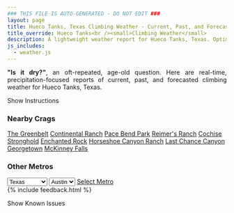 ```yaml
---
### THIS FILE IS AUTO-GENERATED - DO NOT EDIT ###
layout: page
title: Hueco Tanks, Texas Climbing Weather - Current, Past, and Forecasted Report
title_override: Hueco Tanks<br /><small>Climbing Weather</small>
description: A lightweight weather report for Hueco Tanks, Texas. Optimized for slow internet connections.
js_includes:
  - weather.js
---
```


<section class="measure center lh-copy f5-ns f6 ph2 mv4" style="text-align: justify;">
<strong>"Is it dry?"</strong>, an oft-repeated, age-old question. Here are real-time,
precipitation-focused reports of current, past, and forecasted climbing weather for Hueco Tanks, Texas.
</section>

<p id="settings-toggle" class="mw5 b center tc hover-light-red black-70 pointer">Show Instructions</p>
<section id="settings" class="overflow-hidden" style="display:none;">
    <div class="mv2 ph2 center">
        <div class="fn f6 tc pv2">
            <p class="measure lh-copy center"><strong>Show/hide hourly forecasts</strong> by clicking the desired day.</p>
            <hr class="mw5 p0 mv2 o-60 b0 bt b--light-red light-red bg-light-red">
            <p class="measure lh-copy center"><strong>Current and Past conditions</strong> are measured by the nearest weather station. <strong>Forecast conditions</strong> are calculated and polled separately.</p>
            <hr class="mw5 p0 mv2 o-60 b0 bt b--light-red light-red bg-light-red">
            <p class="measure lh-copy center"><strong>Having issues?</strong> Try <a id="clear-cache" class="no-underline relative fancy-link light-red hover-light-red" href="#">clearing the local cache</a>.</p>
            <hr class="mw5 p0 mv2 o-60 b0 bt b--light-red light-red bg-light-red">
            <p class="measure lh-copy center">Weather data sourced from <a class="no-underline fancy-link relative light-red" target="_blank" href="https://www.weather.gov/documentation/services-web-api">weather.gov</a>.</p>
        </div>
    </div>
</section>
<section id="weather" data-crag="hueco-tanks-texas" class="mv4-ns mv3 ph2 center"></section>
<section id="nearby" class="tc lh-copy">
  <h3>Nearby Crags</h3>
<a class="nowrap no-underline fancy-link relative light-red mh3" href="/crags/the-greenbelt-texas-weather.html">The Greenbelt</a>
<a class="nowrap no-underline fancy-link relative light-red mh3" href="/crags/continental-ranch-texas-weather.html">Continental Ranch</a>
<a class="nowrap no-underline fancy-link relative light-red mh3" href="/crags/pace-bend-park-texas-weather.html">Pace Bend Park</a>
<a class="nowrap no-underline fancy-link relative light-red mh3" href="/crags/reimers-ranch-texas-weather.html">Reimer's Ranch</a>
<a class="nowrap no-underline fancy-link relative light-red mh3" href="/crags/cochise-stronghold-arizona-weather.html">Cochise Stronghold</a>
<a class="nowrap no-underline fancy-link relative light-red mh3" href="/crags/enchanted-rock-texas-weather.html">Enchanted Rock</a>
<a class="nowrap no-underline fancy-link relative light-red mh3" href="/crags/horseshoe-canyon-ranch-arkansas-weather.html">Horseshoe Canyon Ranch</a>
<a class="nowrap no-underline fancy-link relative light-red mh3" href="/crags/last-chance-canyon-new-mexico-weather.html">Last Chance Canyon</a>
<a class="nowrap no-underline fancy-link relative light-red mh3" href="/crags/georgetown-texas-weather.html">Georgetown</a>
<a class="nowrap no-underline fancy-link relative light-red mh3" href="/crags/mckinney-falls-texas-weather.html">McKinney Falls</a>
</section>
<section id="nearby" class="tc lh-copy">
  <h3>Other Metros</h3>
  <select class="ma1 bg-near-white pa2" id="stateSel">
    <option value="Texas" selected>Texas</option>
    <option value="Washington">Washington</option>
    <option value="Colorado">Colorado</option>
    <option value="Tennessee">Tennessee</option>
    <option value="Utah">Utah</option>
    <option value="California">California</option>
  </select>
  <select class="ma1 bg-near-white pa2" id="citySel">
    <option value="Austin" selected>Austin</option>
  </select>
  <a id="selectMetro" class="f6 link dim ph3 pv2 ma1 dib white bg-light-red" href="/crags/austin-texas-weather.html">Select Metro</a>
  <script>
    var states = [];
    states["Texas"] = "Austin"
    states["Washington"] = "Seattle"
    states["Colorado"] = "Denver"
    states["Tennessee"] = "Nashville"
    states["Utah"] = "Salt Lake City"
    states["California"] = "San Francisco|Los Angeles"
  </script>
</section>
{% include feedback.html %}
<p id="issues-toggle" class="mw5 b center tc hover-light-red black-70 pointer">Show Known Issues</p>
<section id="issues" class="overflow-hidden tc f6">
</section>

<script>
  var weekly_EPZ_116_60 = {"updated":"2021-06-07T09:01:20+00:00","units":"us","forecastGenerator":"BaselineForecastGenerator","generatedAt":"2021-06-07T09:51:07+00:00","updateTime":"2021-06-07T09:01:20+00:00","validTimes":"2021-06-07T03:00:00+00:00/P8DT6H","elevation":{"value":1449.9336,"unitCode":"unit:m"},"periods":[{"number":1,"name":"Overnight","startTime":"2021-06-07T03:00:00-06:00","endTime":"2021-06-07T06:00:00-06:00","isDaytime":false,"temperature":72,"temperatureUnit":"F","temperatureTrend":null,"windSpeed":"13 to 16 mph","windDirection":"WSW","icon":"https://api.weather.gov/icons/land/night/few?size=medium","shortForecast":"Mostly Clear","detailedForecast":"Mostly clear, with a low around 72. West southwest wind 13 to 16 mph, with gusts as high as 23 mph."},{"number":2,"name":"Monday","startTime":"2021-06-07T06:00:00-06:00","endTime":"2021-06-07T18:00:00-06:00","isDaytime":true,"temperature":93,"temperatureUnit":"F","temperatureTrend":null,"windSpeed":"16 mph","windDirection":"WSW","icon":"https://api.weather.gov/icons/land/day/few?size=medium","shortForecast":"Sunny","detailedForecast":"Sunny, with a high near 93. West southwest wind around 16 mph, with gusts as high as 23 mph."},{"number":3,"name":"Monday Night","startTime":"2021-06-07T18:00:00-06:00","endTime":"2021-06-08T06:00:00-06:00","isDaytime":false,"temperature":69,"temperatureUnit":"F","temperatureTrend":null,"windSpeed":"9 to 15 mph","windDirection":"WSW","icon":"https://api.weather.gov/icons/land/night/few?size=medium","shortForecast":"Mostly Clear","detailedForecast":"Mostly clear, with a low around 69. West southwest wind 9 to 15 mph, with gusts as high as 22 mph."},{"number":4,"name":"Tuesday","startTime":"2021-06-08T06:00:00-06:00","endTime":"2021-06-08T18:00:00-06:00","isDaytime":true,"temperature":93,"temperatureUnit":"F","temperatureTrend":null,"windSpeed":"9 to 14 mph","windDirection":"WSW","icon":"https://api.weather.gov/icons/land/day/sct?size=medium","shortForecast":"Mostly Sunny","detailedForecast":"Mostly sunny, with a high near 93. West southwest wind 9 to 14 mph, with gusts as high as 20 mph."},{"number":5,"name":"Tuesday Night","startTime":"2021-06-08T18:00:00-06:00","endTime":"2021-06-09T06:00:00-06:00","isDaytime":false,"temperature":71,"temperatureUnit":"F","temperatureTrend":null,"windSpeed":"10 to 14 mph","windDirection":"WSW","icon":"https://api.weather.gov/icons/land/night/sct?size=medium","shortForecast":"Partly Cloudy","detailedForecast":"Partly cloudy, with a low around 71. West southwest wind 10 to 14 mph, with gusts as high as 20 mph."},{"number":6,"name":"Wednesday","startTime":"2021-06-09T06:00:00-06:00","endTime":"2021-06-09T18:00:00-06:00","isDaytime":true,"temperature":97,"temperatureUnit":"F","temperatureTrend":null,"windSpeed":"13 mph","windDirection":"W","icon":"https://api.weather.gov/icons/land/day/few?size=medium","shortForecast":"Sunny","detailedForecast":"Sunny, with a high near 97. West wind around 13 mph."},{"number":7,"name":"Wednesday Night","startTime":"2021-06-09T18:00:00-06:00","endTime":"2021-06-10T06:00:00-06:00","isDaytime":false,"temperature":72,"temperatureUnit":"F","temperatureTrend":null,"windSpeed":"13 mph","windDirection":"WSW","icon":"https://api.weather.gov/icons/land/night/few?size=medium","shortForecast":"Mostly Clear","detailedForecast":"Mostly clear, with a low around 72. West southwest wind around 13 mph, with gusts as high as 18 mph."},{"number":8,"name":"Thursday","startTime":"2021-06-10T06:00:00-06:00","endTime":"2021-06-10T18:00:00-06:00","isDaytime":true,"temperature":98,"temperatureUnit":"F","temperatureTrend":null,"windSpeed":"10 to 15 mph","windDirection":"WSW","icon":"https://api.weather.gov/icons/land/day/few?size=medium","shortForecast":"Sunny","detailedForecast":"Sunny, with a high near 98. West southwest wind 10 to 15 mph, with gusts as high as 22 mph."},{"number":9,"name":"Thursday Night","startTime":"2021-06-10T18:00:00-06:00","endTime":"2021-06-11T06:00:00-06:00","isDaytime":false,"temperature":71,"temperatureUnit":"F","temperatureTrend":null,"windSpeed":"8 to 16 mph","windDirection":"WNW","icon":"https://api.weather.gov/icons/land/night/few?size=medium","shortForecast":"Mostly Clear","detailedForecast":"Mostly clear, with a low around 71. West northwest wind 8 to 16 mph, with gusts as high as 23 mph."},{"number":10,"name":"Friday","startTime":"2021-06-11T06:00:00-06:00","endTime":"2021-06-11T18:00:00-06:00","isDaytime":true,"temperature":98,"temperatureUnit":"F","temperatureTrend":null,"windSpeed":"8 to 12 mph","windDirection":"W","icon":"https://api.weather.gov/icons/land/day/few?size=medium","shortForecast":"Sunny","detailedForecast":"Sunny, with a high near 98."},{"number":11,"name":"Friday Night","startTime":"2021-06-11T18:00:00-06:00","endTime":"2021-06-12T06:00:00-06:00","isDaytime":false,"temperature":73,"temperatureUnit":"F","temperatureTrend":null,"windSpeed":"8 to 12 mph","windDirection":"S","icon":"https://api.weather.gov/icons/land/night/few?size=medium","shortForecast":"Mostly Clear","detailedForecast":"Mostly clear, with a low around 73."},{"number":12,"name":"Saturday","startTime":"2021-06-12T06:00:00-06:00","endTime":"2021-06-12T18:00:00-06:00","isDaytime":true,"temperature":99,"temperatureUnit":"F","temperatureTrend":null,"windSpeed":"14 mph","windDirection":"SE","icon":"https://api.weather.gov/icons/land/day/few?size=medium","shortForecast":"Sunny","detailedForecast":"Sunny, with a high near 99."},{"number":13,"name":"Saturday Night","startTime":"2021-06-12T18:00:00-06:00","endTime":"2021-06-13T06:00:00-06:00","isDaytime":false,"temperature":73,"temperatureUnit":"F","temperatureTrend":null,"windSpeed":"13 to 20 mph","windDirection":"SE","icon":"https://api.weather.gov/icons/land/night/few?size=medium","shortForecast":"Mostly Clear","detailedForecast":"Mostly clear, with a low around 73."},{"number":14,"name":"Sunday","startTime":"2021-06-13T06:00:00-06:00","endTime":"2021-06-13T18:00:00-06:00","isDaytime":true,"temperature":98,"temperatureUnit":"F","temperatureTrend":null,"windSpeed":"15 mph","windDirection":"SSE","icon":"https://api.weather.gov/icons/land/day/rain_showers?size=medium","shortForecast":"Slight Chance Rain Showers","detailedForecast":"A slight chance of rain showers. Sunny, with a high near 98."}]}
  var hourly_EPZ_116_60 = {"@context":["https://geojson.org/geojson-ld/geojson-context.jsonld",{"@version":"1.1","wx":"https://api.weather.gov/ontology#","geo":"http://www.opengis.net/ont/geosparql#","unit":"http://codes.wmo.int/common/unit/","@vocab":"https://api.weather.gov/ontology#"}],"type":"Feature","geometry":{"type":"Polygon","coordinates":[[[-106.0565394,31.9207523],[-106.054364,31.8981566],[-106.02775960000001,31.9000002],[-106.02992990000001,31.9225961],[-106.0565394,31.9207523]]]},"properties":{"updated":"2021-06-07T09:01:20+00:00","units":"us","forecastGenerator":"HourlyForecastGenerator","generatedAt":"2021-06-07T09:51:09+00:00","updateTime":"2021-06-07T09:01:20+00:00","validTimes":"2021-06-07T03:00:00+00:00/P8DT6H","elevation":{"value":1449.9336,"unitCode":"unit:m"},"periods":[{"number":1,"name":"","startTime":"2021-06-07T03:00:00-06:00","endTime":"2021-06-07T04:00:00-06:00","isDaytime":false,"temperature":74,"temperatureUnit":"F","temperatureTrend":null,"windSpeed":"16 mph","windDirection":"WSW","icon":"https://api.weather.gov/icons/land/night/few?size=small","shortForecast":"Mostly Clear","detailedForecast":""},{"number":2,"name":"","startTime":"2021-06-07T04:00:00-06:00","endTime":"2021-06-07T05:00:00-06:00","isDaytime":false,"temperature":74,"temperatureUnit":"F","temperatureTrend":null,"windSpeed":"15 mph","windDirection":"WSW","icon":"https://api.weather.gov/icons/land/night/few?size=small","shortForecast":"Mostly Clear","detailedForecast":""},{"number":3,"name":"","startTime":"2021-06-07T05:00:00-06:00","endTime":"2021-06-07T06:00:00-06:00","isDaytime":false,"temperature":72,"temperatureUnit":"F","temperatureTrend":null,"windSpeed":"13 mph","windDirection":"WSW","icon":"https://api.weather.gov/icons/land/night/few?size=small","shortForecast":"Mostly Clear","detailedForecast":""},{"number":4,"name":"","startTime":"2021-06-07T06:00:00-06:00","endTime":"2021-06-07T07:00:00-06:00","isDaytime":true,"temperature":72,"temperatureUnit":"F","temperatureTrend":null,"windSpeed":"14 mph","windDirection":"SSW","icon":"https://api.weather.gov/icons/land/day/few?size=small","shortForecast":"Sunny","detailedForecast":""},{"number":5,"name":"","startTime":"2021-06-07T07:00:00-06:00","endTime":"2021-06-07T08:00:00-06:00","isDaytime":true,"temperature":73,"temperatureUnit":"F","temperatureTrend":null,"windSpeed":"14 mph","windDirection":"SSW","icon":"https://api.weather.gov/icons/land/day/skc?size=small","shortForecast":"Sunny","detailedForecast":""},{"number":6,"name":"","startTime":"2021-06-07T08:00:00-06:00","endTime":"2021-06-07T09:00:00-06:00","isDaytime":true,"temperature":77,"temperatureUnit":"F","temperatureTrend":null,"windSpeed":"15 mph","windDirection":"W","icon":"https://api.weather.gov/icons/land/day/skc?size=small","shortForecast":"Sunny","detailedForecast":""},{"number":7,"name":"","startTime":"2021-06-07T09:00:00-06:00","endTime":"2021-06-07T10:00:00-06:00","isDaytime":true,"temperature":80,"temperatureUnit":"F","temperatureTrend":null,"windSpeed":"16 mph","windDirection":"W","icon":"https://api.weather.gov/icons/land/day/skc?size=small","shortForecast":"Sunny","detailedForecast":""},{"number":8,"name":"","startTime":"2021-06-07T10:00:00-06:00","endTime":"2021-06-07T11:00:00-06:00","isDaytime":true,"temperature":82,"temperatureUnit":"F","temperatureTrend":null,"windSpeed":"16 mph","windDirection":"W","icon":"https://api.weather.gov/icons/land/day/skc?size=small","shortForecast":"Sunny","detailedForecast":""},{"number":9,"name":"","startTime":"2021-06-07T11:00:00-06:00","endTime":"2021-06-07T12:00:00-06:00","isDaytime":true,"temperature":85,"temperatureUnit":"F","temperatureTrend":null,"windSpeed":"16 mph","windDirection":"W","icon":"https://api.weather.gov/icons/land/day/skc?size=small","shortForecast":"Sunny","detailedForecast":""},{"number":10,"name":"","startTime":"2021-06-07T12:00:00-06:00","endTime":"2021-06-07T13:00:00-06:00","isDaytime":true,"temperature":87,"temperatureUnit":"F","temperatureTrend":null,"windSpeed":"15 mph","windDirection":"W","icon":"https://api.weather.gov/icons/land/day/skc?size=small","shortForecast":"Sunny","detailedForecast":""},{"number":11,"name":"","startTime":"2021-06-07T13:00:00-06:00","endTime":"2021-06-07T14:00:00-06:00","isDaytime":true,"temperature":89,"temperatureUnit":"F","temperatureTrend":null,"windSpeed":"15 mph","windDirection":"W","icon":"https://api.weather.gov/icons/land/day/skc?size=small","shortForecast":"Sunny","detailedForecast":""},{"number":12,"name":"","startTime":"2021-06-07T14:00:00-06:00","endTime":"2021-06-07T15:00:00-06:00","isDaytime":true,"temperature":91,"temperatureUnit":"F","temperatureTrend":null,"windSpeed":"14 mph","windDirection":"W","icon":"https://api.weather.gov/icons/land/day/skc?size=small","shortForecast":"Sunny","detailedForecast":""},{"number":13,"name":"","startTime":"2021-06-07T15:00:00-06:00","endTime":"2021-06-07T16:00:00-06:00","isDaytime":true,"temperature":92,"temperatureUnit":"F","temperatureTrend":null,"windSpeed":"15 mph","windDirection":"W","icon":"https://api.weather.gov/icons/land/day/few?size=small","shortForecast":"Sunny","detailedForecast":""},{"number":14,"name":"","startTime":"2021-06-07T16:00:00-06:00","endTime":"2021-06-07T17:00:00-06:00","isDaytime":true,"temperature":93,"temperatureUnit":"F","temperatureTrend":null,"windSpeed":"15 mph","windDirection":"WSW","icon":"https://api.weather.gov/icons/land/day/few?size=small","shortForecast":"Sunny","detailedForecast":""},{"number":15,"name":"","startTime":"2021-06-07T17:00:00-06:00","endTime":"2021-06-07T18:00:00-06:00","isDaytime":true,"temperature":93,"temperatureUnit":"F","temperatureTrend":null,"windSpeed":"15 mph","windDirection":"W","icon":"https://api.weather.gov/icons/land/day/few?size=small","shortForecast":"Sunny","detailedForecast":""},{"number":16,"name":"","startTime":"2021-06-07T18:00:00-06:00","endTime":"2021-06-07T19:00:00-06:00","isDaytime":false,"temperature":91,"temperatureUnit":"F","temperatureTrend":null,"windSpeed":"15 mph","windDirection":"W","icon":"https://api.weather.gov/icons/land/night/few?size=small","shortForecast":"Mostly Clear","detailedForecast":""},{"number":17,"name":"","startTime":"2021-06-07T19:00:00-06:00","endTime":"2021-06-07T20:00:00-06:00","isDaytime":false,"temperature":88,"temperatureUnit":"F","temperatureTrend":null,"windSpeed":"15 mph","windDirection":"WSW","icon":"https://api.weather.gov/icons/land/night/few?size=small","shortForecast":"Mostly Clear","detailedForecast":""},{"number":18,"name":"","startTime":"2021-06-07T20:00:00-06:00","endTime":"2021-06-07T21:00:00-06:00","isDaytime":false,"temperature":84,"temperatureUnit":"F","temperatureTrend":null,"windSpeed":"14 mph","windDirection":"W","icon":"https://api.weather.gov/icons/land/night/few?size=small","shortForecast":"Mostly Clear","detailedForecast":""},{"number":19,"name":"","startTime":"2021-06-07T21:00:00-06:00","endTime":"2021-06-07T22:00:00-06:00","isDaytime":false,"temperature":81,"temperatureUnit":"F","temperatureTrend":null,"windSpeed":"13 mph","windDirection":"W","icon":"https://api.weather.gov/icons/land/night/few?size=small","shortForecast":"Mostly Clear","detailedForecast":""},{"number":20,"name":"","startTime":"2021-06-07T22:00:00-06:00","endTime":"2021-06-07T23:00:00-06:00","isDaytime":false,"temperature":79,"temperatureUnit":"F","temperatureTrend":null,"windSpeed":"15 mph","windDirection":"W","icon":"https://api.weather.gov/icons/land/night/few?size=small","shortForecast":"Mostly Clear","detailedForecast":""},{"number":21,"name":"","startTime":"2021-06-07T23:00:00-06:00","endTime":"2021-06-08T00:00:00-06:00","isDaytime":false,"temperature":77,"temperatureUnit":"F","temperatureTrend":null,"windSpeed":"15 mph","windDirection":"WSW","icon":"https://api.weather.gov/icons/land/night/few?size=small","shortForecast":"Mostly Clear","detailedForecast":""},{"number":22,"name":"","startTime":"2021-06-08T00:00:00-06:00","endTime":"2021-06-08T01:00:00-06:00","isDaytime":false,"temperature":76,"temperatureUnit":"F","temperatureTrend":null,"windSpeed":"15 mph","windDirection":"W","icon":"https://api.weather.gov/icons/land/night/sct?size=small","shortForecast":"Partly Cloudy","detailedForecast":""},{"number":23,"name":"","startTime":"2021-06-08T01:00:00-06:00","endTime":"2021-06-08T02:00:00-06:00","isDaytime":false,"temperature":73,"temperatureUnit":"F","temperatureTrend":null,"windSpeed":"13 mph","windDirection":"W","icon":"https://api.weather.gov/icons/land/night/few?size=small","shortForecast":"Mostly Clear","detailedForecast":""},{"number":24,"name":"","startTime":"2021-06-08T02:00:00-06:00","endTime":"2021-06-08T03:00:00-06:00","isDaytime":false,"temperature":72,"temperatureUnit":"F","temperatureTrend":null,"windSpeed":"13 mph","windDirection":"W","icon":"https://api.weather.gov/icons/land/night/sct?size=small","shortForecast":"Partly Cloudy","detailedForecast":""},{"number":25,"name":"","startTime":"2021-06-08T03:00:00-06:00","endTime":"2021-06-08T04:00:00-06:00","isDaytime":false,"temperature":71,"temperatureUnit":"F","temperatureTrend":null,"windSpeed":"12 mph","windDirection":"N","icon":"https://api.weather.gov/icons/land/night/few?size=small","shortForecast":"Mostly Clear","detailedForecast":""},{"number":26,"name":"","startTime":"2021-06-08T04:00:00-06:00","endTime":"2021-06-08T05:00:00-06:00","isDaytime":false,"temperature":71,"temperatureUnit":"F","temperatureTrend":null,"windSpeed":"10 mph","windDirection":"SW","icon":"https://api.weather.gov/icons/land/night/few?size=small","shortForecast":"Mostly Clear","detailedForecast":""},{"number":27,"name":"","startTime":"2021-06-08T05:00:00-06:00","endTime":"2021-06-08T06:00:00-06:00","isDaytime":false,"temperature":69,"temperatureUnit":"F","temperatureTrend":null,"windSpeed":"9 mph","windDirection":"SSE","icon":"https://api.weather.gov/icons/land/night/few?size=small","shortForecast":"Mostly Clear","detailedForecast":""},{"number":28,"name":"","startTime":"2021-06-08T06:00:00-06:00","endTime":"2021-06-08T07:00:00-06:00","isDaytime":true,"temperature":69,"temperatureUnit":"F","temperatureTrend":null,"windSpeed":"9 mph","windDirection":"S","icon":"https://api.weather.gov/icons/land/day/few?size=small","shortForecast":"Sunny","detailedForecast":""},{"number":29,"name":"","startTime":"2021-06-08T07:00:00-06:00","endTime":"2021-06-08T08:00:00-06:00","isDaytime":true,"temperature":70,"temperatureUnit":"F","temperatureTrend":null,"windSpeed":"10 mph","windDirection":"SSW","icon":"https://api.weather.gov/icons/land/day/sct?size=small","shortForecast":"Mostly Sunny","detailedForecast":""},{"number":30,"name":"","startTime":"2021-06-08T08:00:00-06:00","endTime":"2021-06-08T09:00:00-06:00","isDaytime":true,"temperature":74,"temperatureUnit":"F","temperatureTrend":null,"windSpeed":"12 mph","windDirection":"WSW","icon":"https://api.weather.gov/icons/land/day/sct?size=small","shortForecast":"Mostly Sunny","detailedForecast":""},{"number":31,"name":"","startTime":"2021-06-08T09:00:00-06:00","endTime":"2021-06-08T10:00:00-06:00","isDaytime":true,"temperature":78,"temperatureUnit":"F","temperatureTrend":null,"windSpeed":"12 mph","windDirection":"W","icon":"https://api.weather.gov/icons/land/day/sct?size=small","shortForecast":"Mostly Sunny","detailedForecast":""},{"number":32,"name":"","startTime":"2021-06-08T10:00:00-06:00","endTime":"2021-06-08T11:00:00-06:00","isDaytime":true,"temperature":81,"temperatureUnit":"F","temperatureTrend":null,"windSpeed":"13 mph","windDirection":"W","icon":"https://api.weather.gov/icons/land/day/sct?size=small","shortForecast":"Mostly Sunny","detailedForecast":""},{"number":33,"name":"","startTime":"2021-06-08T11:00:00-06:00","endTime":"2021-06-08T12:00:00-06:00","isDaytime":true,"temperature":84,"temperatureUnit":"F","temperatureTrend":null,"windSpeed":"13 mph","windDirection":"W","icon":"https://api.weather.gov/icons/land/day/sct?size=small","shortForecast":"Mostly Sunny","detailedForecast":""},{"number":34,"name":"","startTime":"2021-06-08T12:00:00-06:00","endTime":"2021-06-08T13:00:00-06:00","isDaytime":true,"temperature":87,"temperatureUnit":"F","temperatureTrend":null,"windSpeed":"14 mph","windDirection":"W","icon":"https://api.weather.gov/icons/land/day/sct?size=small","shortForecast":"Mostly Sunny","detailedForecast":""},{"number":35,"name":"","startTime":"2021-06-08T13:00:00-06:00","endTime":"2021-06-08T14:00:00-06:00","isDaytime":true,"temperature":89,"temperatureUnit":"F","temperatureTrend":null,"windSpeed":"14 mph","windDirection":"W","icon":"https://api.weather.gov/icons/land/day/sct?size=small","shortForecast":"Mostly Sunny","detailedForecast":""},{"number":36,"name":"","startTime":"2021-06-08T14:00:00-06:00","endTime":"2021-06-08T15:00:00-06:00","isDaytime":true,"temperature":90,"temperatureUnit":"F","temperatureTrend":null,"windSpeed":"14 mph","windDirection":"W","icon":"https://api.weather.gov/icons/land/day/sct?size=small","shortForecast":"Mostly Sunny","detailedForecast":""},{"number":37,"name":"","startTime":"2021-06-08T15:00:00-06:00","endTime":"2021-06-08T16:00:00-06:00","isDaytime":true,"temperature":92,"temperatureUnit":"F","temperatureTrend":null,"windSpeed":"14 mph","windDirection":"W","icon":"https://api.weather.gov/icons/land/day/sct?size=small","shortForecast":"Mostly Sunny","detailedForecast":""},{"number":38,"name":"","startTime":"2021-06-08T16:00:00-06:00","endTime":"2021-06-08T17:00:00-06:00","isDaytime":true,"temperature":93,"temperatureUnit":"F","temperatureTrend":null,"windSpeed":"14 mph","windDirection":"W","icon":"https://api.weather.gov/icons/land/day/sct?size=small","shortForecast":"Mostly Sunny","detailedForecast":""},{"number":39,"name":"","startTime":"2021-06-08T17:00:00-06:00","endTime":"2021-06-08T18:00:00-06:00","isDaytime":true,"temperature":93,"temperatureUnit":"F","temperatureTrend":null,"windSpeed":"14 mph","windDirection":"WSW","icon":"https://api.weather.gov/icons/land/day/sct?size=small","shortForecast":"Mostly Sunny","detailedForecast":""},{"number":40,"name":"","startTime":"2021-06-08T18:00:00-06:00","endTime":"2021-06-08T19:00:00-06:00","isDaytime":false,"temperature":91,"temperatureUnit":"F","temperatureTrend":null,"windSpeed":"14 mph","windDirection":"WSW","icon":"https://api.weather.gov/icons/land/night/sct?size=small","shortForecast":"Partly Cloudy","detailedForecast":""},{"number":41,"name":"","startTime":"2021-06-08T19:00:00-06:00","endTime":"2021-06-08T20:00:00-06:00","isDaytime":false,"temperature":89,"temperatureUnit":"F","temperatureTrend":null,"windSpeed":"14 mph","windDirection":"WSW","icon":"https://api.weather.gov/icons/land/night/sct?size=small","shortForecast":"Partly Cloudy","detailedForecast":""},{"number":42,"name":"","startTime":"2021-06-08T20:00:00-06:00","endTime":"2021-06-08T21:00:00-06:00","isDaytime":false,"temperature":85,"temperatureUnit":"F","temperatureTrend":null,"windSpeed":"14 mph","windDirection":"WSW","icon":"https://api.weather.gov/icons/land/night/sct?size=small","shortForecast":"Partly Cloudy","detailedForecast":""},{"number":43,"name":"","startTime":"2021-06-08T21:00:00-06:00","endTime":"2021-06-08T22:00:00-06:00","isDaytime":false,"temperature":82,"temperatureUnit":"F","temperatureTrend":null,"windSpeed":"13 mph","windDirection":"WSW","icon":"https://api.weather.gov/icons/land/night/sct?size=small","shortForecast":"Partly Cloudy","detailedForecast":""},{"number":44,"name":"","startTime":"2021-06-08T22:00:00-06:00","endTime":"2021-06-08T23:00:00-06:00","isDaytime":false,"temperature":80,"temperatureUnit":"F","temperatureTrend":null,"windSpeed":"13 mph","windDirection":"WSW","icon":"https://api.weather.gov/icons/land/night/sct?size=small","shortForecast":"Partly Cloudy","detailedForecast":""},{"number":45,"name":"","startTime":"2021-06-08T23:00:00-06:00","endTime":"2021-06-09T00:00:00-06:00","isDaytime":false,"temperature":78,"temperatureUnit":"F","temperatureTrend":null,"windSpeed":"13 mph","windDirection":"W","icon":"https://api.weather.gov/icons/land/night/sct?size=small","shortForecast":"Partly Cloudy","detailedForecast":""},{"number":46,"name":"","startTime":"2021-06-09T00:00:00-06:00","endTime":"2021-06-09T01:00:00-06:00","isDaytime":false,"temperature":77,"temperatureUnit":"F","temperatureTrend":null,"windSpeed":"13 mph","windDirection":"W","icon":"https://api.weather.gov/icons/land/night/sct?size=small","shortForecast":"Partly Cloudy","detailedForecast":""},{"number":47,"name":"","startTime":"2021-06-09T01:00:00-06:00","endTime":"2021-06-09T02:00:00-06:00","isDaytime":false,"temperature":75,"temperatureUnit":"F","temperatureTrend":null,"windSpeed":"12 mph","windDirection":"W","icon":"https://api.weather.gov/icons/land/night/few?size=small","shortForecast":"Mostly Clear","detailedForecast":""},{"number":48,"name":"","startTime":"2021-06-09T02:00:00-06:00","endTime":"2021-06-09T03:00:00-06:00","isDaytime":false,"temperature":74,"temperatureUnit":"F","temperatureTrend":null,"windSpeed":"12 mph","windDirection":"W","icon":"https://api.weather.gov/icons/land/night/few?size=small","shortForecast":"Mostly Clear","detailedForecast":""},{"number":49,"name":"","startTime":"2021-06-09T03:00:00-06:00","endTime":"2021-06-09T04:00:00-06:00","isDaytime":false,"temperature":73,"temperatureUnit":"F","temperatureTrend":null,"windSpeed":"12 mph","windDirection":"W","icon":"https://api.weather.gov/icons/land/night/few?size=small","shortForecast":"Mostly Clear","detailedForecast":""},{"number":50,"name":"","startTime":"2021-06-09T04:00:00-06:00","endTime":"2021-06-09T05:00:00-06:00","isDaytime":false,"temperature":73,"temperatureUnit":"F","temperatureTrend":null,"windSpeed":"12 mph","windDirection":"W","icon":"https://api.weather.gov/icons/land/night/few?size=small","shortForecast":"Mostly Clear","detailedForecast":""},{"number":51,"name":"","startTime":"2021-06-09T05:00:00-06:00","endTime":"2021-06-09T06:00:00-06:00","isDaytime":false,"temperature":71,"temperatureUnit":"F","temperatureTrend":null,"windSpeed":"10 mph","windDirection":"W","icon":"https://api.weather.gov/icons/land/night/few?size=small","shortForecast":"Mostly Clear","detailedForecast":""},{"number":52,"name":"","startTime":"2021-06-09T06:00:00-06:00","endTime":"2021-06-09T07:00:00-06:00","isDaytime":true,"temperature":71,"temperatureUnit":"F","temperatureTrend":null,"windSpeed":"10 mph","windDirection":"W","icon":"https://api.weather.gov/icons/land/day/few?size=small","shortForecast":"Sunny","detailedForecast":""},{"number":53,"name":"","startTime":"2021-06-09T07:00:00-06:00","endTime":"2021-06-09T08:00:00-06:00","isDaytime":true,"temperature":72,"temperatureUnit":"F","temperatureTrend":null,"windSpeed":"10 mph","windDirection":"W","icon":"https://api.weather.gov/icons/land/day/few?size=small","shortForecast":"Sunny","detailedForecast":""},{"number":54,"name":"","startTime":"2021-06-09T08:00:00-06:00","endTime":"2021-06-09T09:00:00-06:00","isDaytime":true,"temperature":77,"temperatureUnit":"F","temperatureTrend":null,"windSpeed":"10 mph","windDirection":"W","icon":"https://api.weather.gov/icons/land/day/few?size=small","shortForecast":"Sunny","detailedForecast":""},{"number":55,"name":"","startTime":"2021-06-09T09:00:00-06:00","endTime":"2021-06-09T10:00:00-06:00","isDaytime":true,"temperature":81,"temperatureUnit":"F","temperatureTrend":null,"windSpeed":"10 mph","windDirection":"W","icon":"https://api.weather.gov/icons/land/day/few?size=small","shortForecast":"Sunny","detailedForecast":""},{"number":56,"name":"","startTime":"2021-06-09T10:00:00-06:00","endTime":"2021-06-09T11:00:00-06:00","isDaytime":true,"temperature":84,"temperatureUnit":"F","temperatureTrend":null,"windSpeed":"10 mph","windDirection":"W","icon":"https://api.weather.gov/icons/land/day/few?size=small","shortForecast":"Sunny","detailedForecast":""},{"number":57,"name":"","startTime":"2021-06-09T11:00:00-06:00","endTime":"2021-06-09T12:00:00-06:00","isDaytime":true,"temperature":87,"temperatureUnit":"F","temperatureTrend":null,"windSpeed":"10 mph","windDirection":"W","icon":"https://api.weather.gov/icons/land/day/few?size=small","shortForecast":"Sunny","detailedForecast":""},{"number":58,"name":"","startTime":"2021-06-09T12:00:00-06:00","endTime":"2021-06-09T13:00:00-06:00","isDaytime":true,"temperature":90,"temperatureUnit":"F","temperatureTrend":null,"windSpeed":"10 mph","windDirection":"W","icon":"https://api.weather.gov/icons/land/day/few?size=small","shortForecast":"Sunny","detailedForecast":""},{"number":59,"name":"","startTime":"2021-06-09T13:00:00-06:00","endTime":"2021-06-09T14:00:00-06:00","isDaytime":true,"temperature":92,"temperatureUnit":"F","temperatureTrend":null,"windSpeed":"10 mph","windDirection":"W","icon":"https://api.weather.gov/icons/land/day/few?size=small","shortForecast":"Sunny","detailedForecast":""},{"number":60,"name":"","startTime":"2021-06-09T14:00:00-06:00","endTime":"2021-06-09T15:00:00-06:00","isDaytime":true,"temperature":94,"temperatureUnit":"F","temperatureTrend":null,"windSpeed":"12 mph","windDirection":"W","icon":"https://api.weather.gov/icons/land/day/few?size=small","shortForecast":"Sunny","detailedForecast":""},{"number":61,"name":"","startTime":"2021-06-09T15:00:00-06:00","endTime":"2021-06-09T16:00:00-06:00","isDaytime":true,"temperature":96,"temperatureUnit":"F","temperatureTrend":null,"windSpeed":"12 mph","windDirection":"W","icon":"https://api.weather.gov/icons/land/day/few?size=small","shortForecast":"Sunny","detailedForecast":""},{"number":62,"name":"","startTime":"2021-06-09T16:00:00-06:00","endTime":"2021-06-09T17:00:00-06:00","isDaytime":true,"temperature":97,"temperatureUnit":"F","temperatureTrend":null,"windSpeed":"12 mph","windDirection":"W","icon":"https://api.weather.gov/icons/land/day/few?size=small","shortForecast":"Sunny","detailedForecast":""},{"number":63,"name":"","startTime":"2021-06-09T17:00:00-06:00","endTime":"2021-06-09T18:00:00-06:00","isDaytime":true,"temperature":97,"temperatureUnit":"F","temperatureTrend":null,"windSpeed":"13 mph","windDirection":"WSW","icon":"https://api.weather.gov/icons/land/day/few?size=small","shortForecast":"Sunny","detailedForecast":""},{"number":64,"name":"","startTime":"2021-06-09T18:00:00-06:00","endTime":"2021-06-09T19:00:00-06:00","isDaytime":false,"temperature":95,"temperatureUnit":"F","temperatureTrend":null,"windSpeed":"13 mph","windDirection":"WSW","icon":"https://api.weather.gov/icons/land/night/few?size=small","shortForecast":"Mostly Clear","detailedForecast":""},{"number":65,"name":"","startTime":"2021-06-09T19:00:00-06:00","endTime":"2021-06-09T20:00:00-06:00","isDaytime":false,"temperature":92,"temperatureUnit":"F","temperatureTrend":null,"windSpeed":"13 mph","windDirection":"WSW","icon":"https://api.weather.gov/icons/land/night/few?size=small","shortForecast":"Mostly Clear","detailedForecast":""},{"number":66,"name":"","startTime":"2021-06-09T20:00:00-06:00","endTime":"2021-06-09T21:00:00-06:00","isDaytime":false,"temperature":88,"temperatureUnit":"F","temperatureTrend":null,"windSpeed":"13 mph","windDirection":"WSW","icon":"https://api.weather.gov/icons/land/night/few?size=small","shortForecast":"Mostly Clear","detailedForecast":""},{"number":67,"name":"","startTime":"2021-06-09T21:00:00-06:00","endTime":"2021-06-09T22:00:00-06:00","isDaytime":false,"temperature":85,"temperatureUnit":"F","temperatureTrend":null,"windSpeed":"13 mph","windDirection":"WSW","icon":"https://api.weather.gov/icons/land/night/few?size=small","shortForecast":"Mostly Clear","detailedForecast":""},{"number":68,"name":"","startTime":"2021-06-09T22:00:00-06:00","endTime":"2021-06-09T23:00:00-06:00","isDaytime":false,"temperature":82,"temperatureUnit":"F","temperatureTrend":null,"windSpeed":"13 mph","windDirection":"WSW","icon":"https://api.weather.gov/icons/land/night/few?size=small","shortForecast":"Mostly Clear","detailedForecast":""},{"number":69,"name":"","startTime":"2021-06-09T23:00:00-06:00","endTime":"2021-06-10T00:00:00-06:00","isDaytime":false,"temperature":80,"temperatureUnit":"F","temperatureTrend":null,"windSpeed":"13 mph","windDirection":"WSW","icon":"https://api.weather.gov/icons/land/night/few?size=small","shortForecast":"Mostly Clear","detailedForecast":""},{"number":70,"name":"","startTime":"2021-06-10T00:00:00-06:00","endTime":"2021-06-10T01:00:00-06:00","isDaytime":false,"temperature":79,"temperatureUnit":"F","temperatureTrend":null,"windSpeed":"13 mph","windDirection":"WSW","icon":"https://api.weather.gov/icons/land/night/few?size=small","shortForecast":"Mostly Clear","detailedForecast":""},{"number":71,"name":"","startTime":"2021-06-10T01:00:00-06:00","endTime":"2021-06-10T02:00:00-06:00","isDaytime":false,"temperature":76,"temperatureUnit":"F","temperatureTrend":null,"windSpeed":"12 mph","windDirection":"WSW","icon":"https://api.weather.gov/icons/land/night/few?size=small","shortForecast":"Mostly Clear","detailedForecast":""},{"number":72,"name":"","startTime":"2021-06-10T02:00:00-06:00","endTime":"2021-06-10T03:00:00-06:00","isDaytime":false,"temperature":75,"temperatureUnit":"F","temperatureTrend":null,"windSpeed":"12 mph","windDirection":"WSW","icon":"https://api.weather.gov/icons/land/night/few?size=small","shortForecast":"Mostly Clear","detailedForecast":""},{"number":73,"name":"","startTime":"2021-06-10T03:00:00-06:00","endTime":"2021-06-10T04:00:00-06:00","isDaytime":false,"temperature":74,"temperatureUnit":"F","temperatureTrend":null,"windSpeed":"12 mph","windDirection":"WSW","icon":"https://api.weather.gov/icons/land/night/few?size=small","shortForecast":"Mostly Clear","detailedForecast":""},{"number":74,"name":"","startTime":"2021-06-10T04:00:00-06:00","endTime":"2021-06-10T05:00:00-06:00","isDaytime":false,"temperature":74,"temperatureUnit":"F","temperatureTrend":null,"windSpeed":"12 mph","windDirection":"WSW","icon":"https://api.weather.gov/icons/land/night/few?size=small","shortForecast":"Mostly Clear","detailedForecast":""},{"number":75,"name":"","startTime":"2021-06-10T05:00:00-06:00","endTime":"2021-06-10T06:00:00-06:00","isDaytime":false,"temperature":72,"temperatureUnit":"F","temperatureTrend":null,"windSpeed":"12 mph","windDirection":"WSW","icon":"https://api.weather.gov/icons/land/night/few?size=small","shortForecast":"Mostly Clear","detailedForecast":""},{"number":76,"name":"","startTime":"2021-06-10T06:00:00-06:00","endTime":"2021-06-10T07:00:00-06:00","isDaytime":true,"temperature":72,"temperatureUnit":"F","temperatureTrend":null,"windSpeed":"10 mph","windDirection":"WSW","icon":"https://api.weather.gov/icons/land/day/few?size=small","shortForecast":"Sunny","detailedForecast":""},{"number":77,"name":"","startTime":"2021-06-10T07:00:00-06:00","endTime":"2021-06-10T08:00:00-06:00","isDaytime":true,"temperature":73,"temperatureUnit":"F","temperatureTrend":null,"windSpeed":"10 mph","windDirection":"WSW","icon":"https://api.weather.gov/icons/land/day/few?size=small","shortForecast":"Sunny","detailedForecast":""},{"number":78,"name":"","startTime":"2021-06-10T08:00:00-06:00","endTime":"2021-06-10T09:00:00-06:00","isDaytime":true,"temperature":78,"temperatureUnit":"F","temperatureTrend":null,"windSpeed":"10 mph","windDirection":"WSW","icon":"https://api.weather.gov/icons/land/day/few?size=small","shortForecast":"Sunny","detailedForecast":""},{"number":79,"name":"","startTime":"2021-06-10T09:00:00-06:00","endTime":"2021-06-10T10:00:00-06:00","isDaytime":true,"temperature":82,"temperatureUnit":"F","temperatureTrend":null,"windSpeed":"10 mph","windDirection":"WSW","icon":"https://api.weather.gov/icons/land/day/few?size=small","shortForecast":"Sunny","detailedForecast":""},{"number":80,"name":"","startTime":"2021-06-10T10:00:00-06:00","endTime":"2021-06-10T11:00:00-06:00","isDaytime":true,"temperature":85,"temperatureUnit":"F","temperatureTrend":null,"windSpeed":"10 mph","windDirection":"WSW","icon":"https://api.weather.gov/icons/land/day/few?size=small","shortForecast":"Sunny","detailedForecast":""},{"number":81,"name":"","startTime":"2021-06-10T11:00:00-06:00","endTime":"2021-06-10T12:00:00-06:00","isDaytime":true,"temperature":88,"temperatureUnit":"F","temperatureTrend":null,"windSpeed":"12 mph","windDirection":"WSW","icon":"https://api.weather.gov/icons/land/day/few?size=small","shortForecast":"Sunny","detailedForecast":""},{"number":82,"name":"","startTime":"2021-06-10T12:00:00-06:00","endTime":"2021-06-10T13:00:00-06:00","isDaytime":true,"temperature":91,"temperatureUnit":"F","temperatureTrend":null,"windSpeed":"12 mph","windDirection":"WSW","icon":"https://api.weather.gov/icons/land/day/few?size=small","shortForecast":"Sunny","detailedForecast":""},{"number":83,"name":"","startTime":"2021-06-10T13:00:00-06:00","endTime":"2021-06-10T14:00:00-06:00","isDaytime":true,"temperature":93,"temperatureUnit":"F","temperatureTrend":null,"windSpeed":"13 mph","windDirection":"WSW","icon":"https://api.weather.gov/icons/land/day/few?size=small","shortForecast":"Sunny","detailedForecast":""},{"number":84,"name":"","startTime":"2021-06-10T14:00:00-06:00","endTime":"2021-06-10T15:00:00-06:00","isDaytime":true,"temperature":95,"temperatureUnit":"F","temperatureTrend":null,"windSpeed":"13 mph","windDirection":"WSW","icon":"https://api.weather.gov/icons/land/day/few?size=small","shortForecast":"Sunny","detailedForecast":""},{"number":85,"name":"","startTime":"2021-06-10T15:00:00-06:00","endTime":"2021-06-10T16:00:00-06:00","isDaytime":true,"temperature":97,"temperatureUnit":"F","temperatureTrend":null,"windSpeed":"14 mph","windDirection":"W","icon":"https://api.weather.gov/icons/land/day/few?size=small","shortForecast":"Sunny","detailedForecast":""},{"number":86,"name":"","startTime":"2021-06-10T16:00:00-06:00","endTime":"2021-06-10T17:00:00-06:00","isDaytime":true,"temperature":98,"temperatureUnit":"F","temperatureTrend":null,"windSpeed":"15 mph","windDirection":"W","icon":"https://api.weather.gov/icons/land/day/few?size=small","shortForecast":"Sunny","detailedForecast":""},{"number":87,"name":"","startTime":"2021-06-10T17:00:00-06:00","endTime":"2021-06-10T18:00:00-06:00","isDaytime":true,"temperature":98,"temperatureUnit":"F","temperatureTrend":null,"windSpeed":"15 mph","windDirection":"W","icon":"https://api.weather.gov/icons/land/day/few?size=small","shortForecast":"Sunny","detailedForecast":""},{"number":88,"name":"","startTime":"2021-06-10T18:00:00-06:00","endTime":"2021-06-10T19:00:00-06:00","isDaytime":false,"temperature":96,"temperatureUnit":"F","temperatureTrend":null,"windSpeed":"16 mph","windDirection":"W","icon":"https://api.weather.gov/icons/land/night/few?size=small","shortForecast":"Mostly Clear","detailedForecast":""},{"number":89,"name":"","startTime":"2021-06-10T19:00:00-06:00","endTime":"2021-06-10T20:00:00-06:00","isDaytime":false,"temperature":93,"temperatureUnit":"F","temperatureTrend":null,"windSpeed":"15 mph","windDirection":"W","icon":"https://api.weather.gov/icons/land/night/few?size=small","shortForecast":"Mostly Clear","detailedForecast":""},{"number":90,"name":"","startTime":"2021-06-10T20:00:00-06:00","endTime":"2021-06-10T21:00:00-06:00","isDaytime":false,"temperature":88,"temperatureUnit":"F","temperatureTrend":null,"windSpeed":"14 mph","windDirection":"W","icon":"https://api.weather.gov/icons/land/night/few?size=small","shortForecast":"Mostly Clear","detailedForecast":""},{"number":91,"name":"","startTime":"2021-06-10T21:00:00-06:00","endTime":"2021-06-10T22:00:00-06:00","isDaytime":false,"temperature":85,"temperatureUnit":"F","temperatureTrend":null,"windSpeed":"13 mph","windDirection":"W","icon":"https://api.weather.gov/icons/land/night/few?size=small","shortForecast":"Mostly Clear","detailedForecast":""},{"number":92,"name":"","startTime":"2021-06-10T22:00:00-06:00","endTime":"2021-06-10T23:00:00-06:00","isDaytime":false,"temperature":82,"temperatureUnit":"F","temperatureTrend":null,"windSpeed":"13 mph","windDirection":"WNW","icon":"https://api.weather.gov/icons/land/night/few?size=small","shortForecast":"Mostly Clear","detailedForecast":""},{"number":93,"name":"","startTime":"2021-06-10T23:00:00-06:00","endTime":"2021-06-11T00:00:00-06:00","isDaytime":false,"temperature":80,"temperatureUnit":"F","temperatureTrend":null,"windSpeed":"12 mph","windDirection":"WNW","icon":"https://api.weather.gov/icons/land/night/few?size=small","shortForecast":"Mostly Clear","detailedForecast":""},{"number":94,"name":"","startTime":"2021-06-11T00:00:00-06:00","endTime":"2021-06-11T01:00:00-06:00","isDaytime":false,"temperature":78,"temperatureUnit":"F","temperatureTrend":null,"windSpeed":"12 mph","windDirection":"WNW","icon":"https://api.weather.gov/icons/land/night/few?size=small","shortForecast":"Mostly Clear","detailedForecast":""},{"number":95,"name":"","startTime":"2021-06-11T01:00:00-06:00","endTime":"2021-06-11T02:00:00-06:00","isDaytime":false,"temperature":76,"temperatureUnit":"F","temperatureTrend":null,"windSpeed":"10 mph","windDirection":"WNW","icon":"https://api.weather.gov/icons/land/night/few?size=small","shortForecast":"Mostly Clear","detailedForecast":""},{"number":96,"name":"","startTime":"2021-06-11T02:00:00-06:00","endTime":"2021-06-11T03:00:00-06:00","isDaytime":false,"temperature":74,"temperatureUnit":"F","temperatureTrend":null,"windSpeed":"10 mph","windDirection":"WNW","icon":"https://api.weather.gov/icons/land/night/few?size=small","shortForecast":"Mostly Clear","detailedForecast":""},{"number":97,"name":"","startTime":"2021-06-11T03:00:00-06:00","endTime":"2021-06-11T04:00:00-06:00","isDaytime":false,"temperature":73,"temperatureUnit":"F","temperatureTrend":null,"windSpeed":"9 mph","windDirection":"WNW","icon":"https://api.weather.gov/icons/land/night/few?size=small","shortForecast":"Mostly Clear","detailedForecast":""},{"number":98,"name":"","startTime":"2021-06-11T04:00:00-06:00","endTime":"2021-06-11T05:00:00-06:00","isDaytime":false,"temperature":73,"temperatureUnit":"F","temperatureTrend":null,"windSpeed":"8 mph","windDirection":"WNW","icon":"https://api.weather.gov/icons/land/night/few?size=small","shortForecast":"Mostly Clear","detailedForecast":""},{"number":99,"name":"","startTime":"2021-06-11T05:00:00-06:00","endTime":"2021-06-11T06:00:00-06:00","isDaytime":false,"temperature":71,"temperatureUnit":"F","temperatureTrend":null,"windSpeed":"8 mph","windDirection":"W","icon":"https://api.weather.gov/icons/land/night/few?size=small","shortForecast":"Mostly Clear","detailedForecast":""},{"number":100,"name":"","startTime":"2021-06-11T06:00:00-06:00","endTime":"2021-06-11T07:00:00-06:00","isDaytime":true,"temperature":71,"temperatureUnit":"F","temperatureTrend":null,"windSpeed":"8 mph","windDirection":"W","icon":"https://api.weather.gov/icons/land/day/few?size=small","shortForecast":"Sunny","detailedForecast":""},{"number":101,"name":"","startTime":"2021-06-11T07:00:00-06:00","endTime":"2021-06-11T08:00:00-06:00","isDaytime":true,"temperature":72,"temperatureUnit":"F","temperatureTrend":null,"windSpeed":"8 mph","windDirection":"W","icon":"https://api.weather.gov/icons/land/day/few?size=small","shortForecast":"Sunny","detailedForecast":""},{"number":102,"name":"","startTime":"2021-06-11T08:00:00-06:00","endTime":"2021-06-11T09:00:00-06:00","isDaytime":true,"temperature":77,"temperatureUnit":"F","temperatureTrend":null,"windSpeed":"9 mph","windDirection":"W","icon":"https://api.weather.gov/icons/land/day/few?size=small","shortForecast":"Sunny","detailedForecast":""},{"number":103,"name":"","startTime":"2021-06-11T09:00:00-06:00","endTime":"2021-06-11T10:00:00-06:00","isDaytime":true,"temperature":81,"temperatureUnit":"F","temperatureTrend":null,"windSpeed":"9 mph","windDirection":"W","icon":"https://api.weather.gov/icons/land/day/few?size=small","shortForecast":"Sunny","detailedForecast":""},{"number":104,"name":"","startTime":"2021-06-11T10:00:00-06:00","endTime":"2021-06-11T11:00:00-06:00","isDaytime":true,"temperature":84,"temperatureUnit":"F","temperatureTrend":null,"windSpeed":"9 mph","windDirection":"W","icon":"https://api.weather.gov/icons/land/day/few?size=small","shortForecast":"Sunny","detailedForecast":""},{"number":105,"name":"","startTime":"2021-06-11T11:00:00-06:00","endTime":"2021-06-11T12:00:00-06:00","isDaytime":true,"temperature":88,"temperatureUnit":"F","temperatureTrend":null,"windSpeed":"9 mph","windDirection":"W","icon":"https://api.weather.gov/icons/land/day/few?size=small","shortForecast":"Sunny","detailedForecast":""},{"number":106,"name":"","startTime":"2021-06-11T12:00:00-06:00","endTime":"2021-06-11T13:00:00-06:00","isDaytime":true,"temperature":91,"temperatureUnit":"F","temperatureTrend":null,"windSpeed":"9 mph","windDirection":"W","icon":"https://api.weather.gov/icons/land/day/few?size=small","shortForecast":"Sunny","detailedForecast":""},{"number":107,"name":"","startTime":"2021-06-11T13:00:00-06:00","endTime":"2021-06-11T14:00:00-06:00","isDaytime":true,"temperature":93,"temperatureUnit":"F","temperatureTrend":null,"windSpeed":"9 mph","windDirection":"W","icon":"https://api.weather.gov/icons/land/day/few?size=small","shortForecast":"Sunny","detailedForecast":""},{"number":108,"name":"","startTime":"2021-06-11T14:00:00-06:00","endTime":"2021-06-11T15:00:00-06:00","isDaytime":true,"temperature":95,"temperatureUnit":"F","temperatureTrend":null,"windSpeed":"10 mph","windDirection":"W","icon":"https://api.weather.gov/icons/land/day/few?size=small","shortForecast":"Sunny","detailedForecast":""},{"number":109,"name":"","startTime":"2021-06-11T15:00:00-06:00","endTime":"2021-06-11T16:00:00-06:00","isDaytime":true,"temperature":97,"temperatureUnit":"F","temperatureTrend":null,"windSpeed":"10 mph","windDirection":"W","icon":"https://api.weather.gov/icons/land/day/few?size=small","shortForecast":"Sunny","detailedForecast":""},{"number":110,"name":"","startTime":"2021-06-11T16:00:00-06:00","endTime":"2021-06-11T17:00:00-06:00","isDaytime":true,"temperature":98,"temperatureUnit":"F","temperatureTrend":null,"windSpeed":"12 mph","windDirection":"W","icon":"https://api.weather.gov/icons/land/day/few?size=small","shortForecast":"Sunny","detailedForecast":""},{"number":111,"name":"","startTime":"2021-06-11T17:00:00-06:00","endTime":"2021-06-11T18:00:00-06:00","isDaytime":true,"temperature":98,"temperatureUnit":"F","temperatureTrend":null,"windSpeed":"12 mph","windDirection":"W","icon":"https://api.weather.gov/icons/land/day/few?size=small","shortForecast":"Sunny","detailedForecast":""},{"number":112,"name":"","startTime":"2021-06-11T18:00:00-06:00","endTime":"2021-06-11T19:00:00-06:00","isDaytime":false,"temperature":96,"temperatureUnit":"F","temperatureTrend":null,"windSpeed":"12 mph","windDirection":"W","icon":"https://api.weather.gov/icons/land/night/few?size=small","shortForecast":"Mostly Clear","detailedForecast":""},{"number":113,"name":"","startTime":"2021-06-11T19:00:00-06:00","endTime":"2021-06-11T20:00:00-06:00","isDaytime":false,"temperature":93,"temperatureUnit":"F","temperatureTrend":null,"windSpeed":"10 mph","windDirection":"W","icon":"https://api.weather.gov/icons/land/night/few?size=small","shortForecast":"Mostly Clear","detailedForecast":""},{"number":114,"name":"","startTime":"2021-06-11T20:00:00-06:00","endTime":"2021-06-11T21:00:00-06:00","isDaytime":false,"temperature":89,"temperatureUnit":"F","temperatureTrend":null,"windSpeed":"9 mph","windDirection":"W","icon":"https://api.weather.gov/icons/land/night/few?size=small","shortForecast":"Mostly Clear","detailedForecast":""},{"number":115,"name":"","startTime":"2021-06-11T21:00:00-06:00","endTime":"2021-06-11T22:00:00-06:00","isDaytime":false,"temperature":86,"temperatureUnit":"F","temperatureTrend":null,"windSpeed":"8 mph","windDirection":"W","icon":"https://api.weather.gov/icons/land/night/few?size=small","shortForecast":"Mostly Clear","detailedForecast":""},{"number":116,"name":"","startTime":"2021-06-11T22:00:00-06:00","endTime":"2021-06-11T23:00:00-06:00","isDaytime":false,"temperature":83,"temperatureUnit":"F","temperatureTrend":null,"windSpeed":"9 mph","windDirection":"WSW","icon":"https://api.weather.gov/icons/land/night/few?size=small","shortForecast":"Mostly Clear","detailedForecast":""},{"number":117,"name":"","startTime":"2021-06-11T23:00:00-06:00","endTime":"2021-06-12T00:00:00-06:00","isDaytime":false,"temperature":81,"temperatureUnit":"F","temperatureTrend":null,"windSpeed":"10 mph","windDirection":"S","icon":"https://api.weather.gov/icons/land/night/few?size=small","shortForecast":"Mostly Clear","detailedForecast":""},{"number":118,"name":"","startTime":"2021-06-12T00:00:00-06:00","endTime":"2021-06-12T01:00:00-06:00","isDaytime":false,"temperature":80,"temperatureUnit":"F","temperatureTrend":null,"windSpeed":"12 mph","windDirection":"SE","icon":"https://api.weather.gov/icons/land/night/few?size=small","shortForecast":"Mostly Clear","detailedForecast":""},{"number":119,"name":"","startTime":"2021-06-12T01:00:00-06:00","endTime":"2021-06-12T02:00:00-06:00","isDaytime":false,"temperature":77,"temperatureUnit":"F","temperatureTrend":null,"windSpeed":"12 mph","windDirection":"SE","icon":"https://api.weather.gov/icons/land/night/few?size=small","shortForecast":"Mostly Clear","detailedForecast":""},{"number":120,"name":"","startTime":"2021-06-12T02:00:00-06:00","endTime":"2021-06-12T03:00:00-06:00","isDaytime":false,"temperature":76,"temperatureUnit":"F","temperatureTrend":null,"windSpeed":"12 mph","windDirection":"ESE","icon":"https://api.weather.gov/icons/land/night/few?size=small","shortForecast":"Mostly Clear","detailedForecast":""},{"number":121,"name":"","startTime":"2021-06-12T03:00:00-06:00","endTime":"2021-06-12T04:00:00-06:00","isDaytime":false,"temperature":75,"temperatureUnit":"F","temperatureTrend":null,"windSpeed":"12 mph","windDirection":"E","icon":"https://api.weather.gov/icons/land/night/few?size=small","shortForecast":"Mostly Clear","detailedForecast":""},{"number":122,"name":"","startTime":"2021-06-12T04:00:00-06:00","endTime":"2021-06-12T05:00:00-06:00","isDaytime":false,"temperature":75,"temperatureUnit":"F","temperatureTrend":null,"windSpeed":"12 mph","windDirection":"E","icon":"https://api.weather.gov/icons/land/night/few?size=small","shortForecast":"Mostly Clear","detailedForecast":""},{"number":123,"name":"","startTime":"2021-06-12T05:00:00-06:00","endTime":"2021-06-12T06:00:00-06:00","isDaytime":false,"temperature":73,"temperatureUnit":"F","temperatureTrend":null,"windSpeed":"12 mph","windDirection":"E","icon":"https://api.weather.gov/icons/land/night/few?size=small","shortForecast":"Mostly Clear","detailedForecast":""},{"number":124,"name":"","startTime":"2021-06-12T06:00:00-06:00","endTime":"2021-06-12T07:00:00-06:00","isDaytime":true,"temperature":73,"temperatureUnit":"F","temperatureTrend":null,"windSpeed":"12 mph","windDirection":"E","icon":"https://api.weather.gov/icons/land/day/few?size=small","shortForecast":"Sunny","detailedForecast":""},{"number":125,"name":"","startTime":"2021-06-12T07:00:00-06:00","endTime":"2021-06-12T08:00:00-06:00","isDaytime":true,"temperature":74,"temperatureUnit":"F","temperatureTrend":null,"windSpeed":"13 mph","windDirection":"ESE","icon":"https://api.weather.gov/icons/land/day/few?size=small","shortForecast":"Sunny","detailedForecast":""},{"number":126,"name":"","startTime":"2021-06-12T08:00:00-06:00","endTime":"2021-06-12T09:00:00-06:00","isDaytime":true,"temperature":79,"temperatureUnit":"F","temperatureTrend":null,"windSpeed":"13 mph","windDirection":"ESE","icon":"https://api.weather.gov/icons/land/day/few?size=small","shortForecast":"Sunny","detailedForecast":""},{"number":127,"name":"","startTime":"2021-06-12T09:00:00-06:00","endTime":"2021-06-12T10:00:00-06:00","isDaytime":true,"temperature":83,"temperatureUnit":"F","temperatureTrend":null,"windSpeed":"14 mph","windDirection":"SE","icon":"https://api.weather.gov/icons/land/day/few?size=small","shortForecast":"Sunny","detailedForecast":""},{"number":128,"name":"","startTime":"2021-06-12T10:00:00-06:00","endTime":"2021-06-12T11:00:00-06:00","isDaytime":true,"temperature":86,"temperatureUnit":"F","temperatureTrend":null,"windSpeed":"14 mph","windDirection":"SE","icon":"https://api.weather.gov/icons/land/day/few?size=small","shortForecast":"Sunny","detailedForecast":""},{"number":129,"name":"","startTime":"2021-06-12T11:00:00-06:00","endTime":"2021-06-12T12:00:00-06:00","isDaytime":true,"temperature":89,"temperatureUnit":"F","temperatureTrend":null,"windSpeed":"14 mph","windDirection":"SSE","icon":"https://api.weather.gov/icons/land/day/few?size=small","shortForecast":"Sunny","detailedForecast":""},{"number":130,"name":"","startTime":"2021-06-12T12:00:00-06:00","endTime":"2021-06-12T13:00:00-06:00","isDaytime":true,"temperature":92,"temperatureUnit":"F","temperatureTrend":null,"windSpeed":"14 mph","windDirection":"SSE","icon":"https://api.weather.gov/icons/land/day/few?size=small","shortForecast":"Sunny","detailedForecast":""},{"number":131,"name":"","startTime":"2021-06-12T13:00:00-06:00","endTime":"2021-06-12T14:00:00-06:00","isDaytime":true,"temperature":94,"temperatureUnit":"F","temperatureTrend":null,"windSpeed":"14 mph","windDirection":"SSE","icon":"https://api.weather.gov/icons/land/day/few?size=small","shortForecast":"Sunny","detailedForecast":""},{"number":132,"name":"","startTime":"2021-06-12T14:00:00-06:00","endTime":"2021-06-12T15:00:00-06:00","isDaytime":true,"temperature":96,"temperatureUnit":"F","temperatureTrend":null,"windSpeed":"13 mph","windDirection":"S","icon":"https://api.weather.gov/icons/land/day/few?size=small","shortForecast":"Sunny","detailedForecast":""},{"number":133,"name":"","startTime":"2021-06-12T15:00:00-06:00","endTime":"2021-06-12T16:00:00-06:00","isDaytime":true,"temperature":98,"temperatureUnit":"F","temperatureTrend":null,"windSpeed":"13 mph","windDirection":"S","icon":"https://api.weather.gov/icons/land/day/few?size=small","shortForecast":"Sunny","detailedForecast":""},{"number":134,"name":"","startTime":"2021-06-12T16:00:00-06:00","endTime":"2021-06-12T17:00:00-06:00","isDaytime":true,"temperature":99,"temperatureUnit":"F","temperatureTrend":null,"windSpeed":"13 mph","windDirection":"S","icon":"https://api.weather.gov/icons/land/day/few?size=small","shortForecast":"Sunny","detailedForecast":""},{"number":135,"name":"","startTime":"2021-06-12T17:00:00-06:00","endTime":"2021-06-12T18:00:00-06:00","isDaytime":true,"temperature":99,"temperatureUnit":"F","temperatureTrend":null,"windSpeed":"12 mph","windDirection":"SSE","icon":"https://api.weather.gov/icons/land/day/few?size=small","shortForecast":"Sunny","detailedForecast":""},{"number":136,"name":"","startTime":"2021-06-12T18:00:00-06:00","endTime":"2021-06-12T19:00:00-06:00","isDaytime":false,"temperature":97,"temperatureUnit":"F","temperatureTrend":null,"windSpeed":"13 mph","windDirection":"SSE","icon":"https://api.weather.gov/icons/land/night/few?size=small","shortForecast":"Mostly Clear","detailedForecast":""},{"number":137,"name":"","startTime":"2021-06-12T19:00:00-06:00","endTime":"2021-06-12T20:00:00-06:00","isDaytime":false,"temperature":94,"temperatureUnit":"F","temperatureTrend":null,"windSpeed":"15 mph","windDirection":"SSE","icon":"https://api.weather.gov/icons/land/night/few?size=small","shortForecast":"Mostly Clear","detailedForecast":""},{"number":138,"name":"","startTime":"2021-06-12T20:00:00-06:00","endTime":"2021-06-12T21:00:00-06:00","isDaytime":false,"temperature":90,"temperatureUnit":"F","temperatureTrend":null,"windSpeed":"17 mph","windDirection":"ESE","icon":"https://api.weather.gov/icons/land/night/few?size=small","shortForecast":"Mostly Clear","detailedForecast":""},{"number":139,"name":"","startTime":"2021-06-12T21:00:00-06:00","endTime":"2021-06-12T22:00:00-06:00","isDaytime":false,"temperature":86,"temperatureUnit":"F","temperatureTrend":null,"windSpeed":"20 mph","windDirection":"ESE","icon":"https://api.weather.gov/icons/land/night/few?size=small","shortForecast":"Mostly Clear","detailedForecast":""},{"number":140,"name":"","startTime":"2021-06-12T22:00:00-06:00","endTime":"2021-06-12T23:00:00-06:00","isDaytime":false,"temperature":84,"temperatureUnit":"F","temperatureTrend":null,"windSpeed":"20 mph","windDirection":"ESE","icon":"https://api.weather.gov/icons/land/night/few?size=small","shortForecast":"Mostly Clear","detailedForecast":""},{"number":141,"name":"","startTime":"2021-06-12T23:00:00-06:00","endTime":"2021-06-13T00:00:00-06:00","isDaytime":false,"temperature":81,"temperatureUnit":"F","temperatureTrend":null,"windSpeed":"20 mph","windDirection":"SE","icon":"https://api.weather.gov/icons/land/night/few?size=small","shortForecast":"Mostly Clear","detailedForecast":""},{"number":142,"name":"","startTime":"2021-06-13T00:00:00-06:00","endTime":"2021-06-13T01:00:00-06:00","isDaytime":false,"temperature":80,"temperatureUnit":"F","temperatureTrend":null,"windSpeed":"18 mph","windDirection":"SE","icon":"https://api.weather.gov/icons/land/night/few?size=small","shortForecast":"Mostly Clear","detailedForecast":""},{"number":143,"name":"","startTime":"2021-06-13T01:00:00-06:00","endTime":"2021-06-13T02:00:00-06:00","isDaytime":false,"temperature":77,"temperatureUnit":"F","temperatureTrend":null,"windSpeed":"17 mph","windDirection":"SE","icon":"https://api.weather.gov/icons/land/night/few?size=small","shortForecast":"Mostly Clear","detailedForecast":""},{"number":144,"name":"","startTime":"2021-06-13T02:00:00-06:00","endTime":"2021-06-13T03:00:00-06:00","isDaytime":false,"temperature":76,"temperatureUnit":"F","temperatureTrend":null,"windSpeed":"17 mph","windDirection":"SE","icon":"https://api.weather.gov/icons/land/night/few?size=small","shortForecast":"Mostly Clear","detailedForecast":""},{"number":145,"name":"","startTime":"2021-06-13T03:00:00-06:00","endTime":"2021-06-13T04:00:00-06:00","isDaytime":false,"temperature":75,"temperatureUnit":"F","temperatureTrend":null,"windSpeed":"16 mph","windDirection":"SE","icon":"https://api.weather.gov/icons/land/night/few?size=small","shortForecast":"Mostly Clear","detailedForecast":""},{"number":146,"name":"","startTime":"2021-06-13T04:00:00-06:00","endTime":"2021-06-13T05:00:00-06:00","isDaytime":false,"temperature":75,"temperatureUnit":"F","temperatureTrend":null,"windSpeed":"15 mph","windDirection":"SE","icon":"https://api.weather.gov/icons/land/night/few?size=small","shortForecast":"Mostly Clear","detailedForecast":""},{"number":147,"name":"","startTime":"2021-06-13T05:00:00-06:00","endTime":"2021-06-13T06:00:00-06:00","isDaytime":false,"temperature":73,"temperatureUnit":"F","temperatureTrend":null,"windSpeed":"14 mph","windDirection":"SE","icon":"https://api.weather.gov/icons/land/night/few?size=small","shortForecast":"Mostly Clear","detailedForecast":""},{"number":148,"name":"","startTime":"2021-06-13T06:00:00-06:00","endTime":"2021-06-13T07:00:00-06:00","isDaytime":true,"temperature":73,"temperatureUnit":"F","temperatureTrend":null,"windSpeed":"13 mph","windDirection":"SE","icon":"https://api.weather.gov/icons/land/day/rain_showers?size=small","shortForecast":"Slight Chance Rain Showers","detailedForecast":""},{"number":149,"name":"","startTime":"2021-06-13T07:00:00-06:00","endTime":"2021-06-13T08:00:00-06:00","isDaytime":true,"temperature":74,"temperatureUnit":"F","temperatureTrend":null,"windSpeed":"13 mph","windDirection":"SE","icon":"https://api.weather.gov/icons/land/day/rain_showers?size=small","shortForecast":"Slight Chance Rain Showers","detailedForecast":""},{"number":150,"name":"","startTime":"2021-06-13T08:00:00-06:00","endTime":"2021-06-13T09:00:00-06:00","isDaytime":true,"temperature":79,"temperatureUnit":"F","temperatureTrend":null,"windSpeed":"13 mph","windDirection":"SSE","icon":"https://api.weather.gov/icons/land/day/rain_showers?size=small","shortForecast":"Slight Chance Rain Showers","detailedForecast":""},{"number":151,"name":"","startTime":"2021-06-13T09:00:00-06:00","endTime":"2021-06-13T10:00:00-06:00","isDaytime":true,"temperature":82,"temperatureUnit":"F","temperatureTrend":null,"windSpeed":"13 mph","windDirection":"SSE","icon":"https://api.weather.gov/icons/land/day/rain_showers?size=small","shortForecast":"Slight Chance Rain Showers","detailedForecast":""},{"number":152,"name":"","startTime":"2021-06-13T10:00:00-06:00","endTime":"2021-06-13T11:00:00-06:00","isDaytime":true,"temperature":85,"temperatureUnit":"F","temperatureTrend":null,"windSpeed":"13 mph","windDirection":"SSE","icon":"https://api.weather.gov/icons/land/day/rain_showers?size=small","shortForecast":"Slight Chance Rain Showers","detailedForecast":""},{"number":153,"name":"","startTime":"2021-06-13T11:00:00-06:00","endTime":"2021-06-13T12:00:00-06:00","isDaytime":true,"temperature":88,"temperatureUnit":"F","temperatureTrend":null,"windSpeed":"13 mph","windDirection":"S","icon":"https://api.weather.gov/icons/land/day/rain_showers?size=small","shortForecast":"Slight Chance Rain Showers","detailedForecast":""},{"number":154,"name":"","startTime":"2021-06-13T12:00:00-06:00","endTime":"2021-06-13T13:00:00-06:00","isDaytime":true,"temperature":91,"temperatureUnit":"F","temperatureTrend":null,"windSpeed":"13 mph","windDirection":"S","icon":"https://api.weather.gov/icons/land/day/rain_showers?size=small","shortForecast":"Slight Chance Rain Showers","detailedForecast":""},{"number":155,"name":"","startTime":"2021-06-13T13:00:00-06:00","endTime":"2021-06-13T14:00:00-06:00","isDaytime":true,"temperature":94,"temperatureUnit":"F","temperatureTrend":null,"windSpeed":"13 mph","windDirection":"S","icon":"https://api.weather.gov/icons/land/day/rain_showers?size=small","shortForecast":"Slight Chance Rain Showers","detailedForecast":""},{"number":156,"name":"","startTime":"2021-06-13T14:00:00-06:00","endTime":"2021-06-13T15:00:00-06:00","isDaytime":true,"temperature":95,"temperatureUnit":"F","temperatureTrend":null,"windSpeed":"14 mph","windDirection":"SSE","icon":"https://api.weather.gov/icons/land/day/rain_showers?size=small","shortForecast":"Slight Chance Rain Showers","detailedForecast":""}]}}
  var crags_config = [
  {
    "name": "Hueco Tanks",
    "note": "Reservations required.",
    "mountainProject": "https://www.mountainproject.com/area/105810691/hueco-tanks",
    "station": "KELP",
    "office": "EPZ/116,60",
    "coordinates": [
      -106.043,
      31.917
    ]
  }
]</script>
